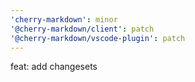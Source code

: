 ```yaml
---
'cherry-markdown': minor
'@cherry-markdown/client': patch
'@cherry-markdown/vscode-plugin': patch
---
```


feat: add changesets
